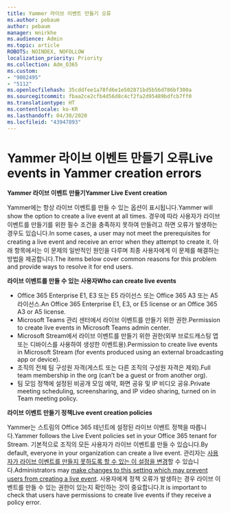 ```yaml
---
title: Yammer 라이브 이벤트 만들기 오류
ms.author: pebaum
author: pebaum
manager: mnirkhe
ms.audience: Admin
ms.topic: article
ROBOTS: NOINDEX, NOFOLLOW
localization_priority: Priority
ms.collection: Adm_O365
ms.custom:
- "9002495"
- "5112"
ms.openlocfilehash: 35cddfee1a78fd6e1e502871bd5b56d786bf300a
ms.sourcegitcommit: fbaa2ce2cfb4d56d8c4cf2fa2d95489bdfcb7ff0
ms.translationtype: HT
ms.contentlocale: ko-KR
ms.lasthandoff: 04/30/2020
ms.locfileid: "43947893"
---
```

# <a name="live-events-in-yammer-creation-errors"></a><span data-ttu-id="efec1-102">Yammer 라이브 이벤트 만들기 오류</span><span class="sxs-lookup"><span data-stu-id="efec1-102">Live events in Yammer creation errors</span></span>

<span data-ttu-id="efec1-103">**Yammer 라이브 이벤트 만들기**</span><span class="sxs-lookup"><span data-stu-id="efec1-103">**Yammer Live Event creation**</span></span>

<span data-ttu-id="efec1-104">Yammer에는 항상 라이브 이벤트를 만들 수 있는 옵션이 표시됩니다.</span><span class="sxs-lookup"><span data-stu-id="efec1-104">Yammer will show the option to create a live event at all times.</span></span> <span data-ttu-id="efec1-105">경우에 따라 사용자가 라이브 이벤트를 만들기를 위한 필수 조건을 충족하지 못하여 만들려고 하면 오류가 발생하는 경우도 있습니다.</span><span class="sxs-lookup"><span data-stu-id="efec1-105">In some cases, a user may not meet the prerequisites for creating a live event and receive an error when they attempt to create it.</span></span> <span data-ttu-id="efec1-106">아래 항목에서는 이 문제의 일반적인 원인을 다루며 최종 사용자에게 이 문제를 해결하는 방법을 제공합니다.</span><span class="sxs-lookup"><span data-stu-id="efec1-106">The items below cover common reasons for this problem and provide ways to resolve it for end users.</span></span>

<span data-ttu-id="efec1-107">**라이브 이벤트를 만들 수 있는 사용자**</span><span class="sxs-lookup"><span data-stu-id="efec1-107">**Who can create live events**</span></span>
- <span data-ttu-id="efec1-108">Office 365 Enterprise E1, E3 또는 E5 라이선스 또는 Office 365 A3 또는 A5 라이선스.</span><span class="sxs-lookup"><span data-stu-id="efec1-108">An Office 365 Enterprise E1, E3, or E5 license or an Office 365 A3 or A5 license.</span></span>
- <span data-ttu-id="efec1-109">Microsoft Teams 관리 센터에서 라이브 이벤트를 만들기 위한 권한.</span><span class="sxs-lookup"><span data-stu-id="efec1-109">Permission to create live events in Microsoft Teams admin center.</span></span>
- <span data-ttu-id="efec1-110">Microsoft Stream에서 라이브 이벤트를 만들기 위한 권한(외부 브로드캐스팅 앱 또는 디바이스를 사용하여 생성한 이벤트용).</span><span class="sxs-lookup"><span data-stu-id="efec1-110">Permission to create live events in Microsoft Stream (for events produced using an external broadcasting app or device).</span></span>
- <span data-ttu-id="efec1-111">조직의 전체 팀 구성원 자격(게스트 또는 다른 조직의 구성원 자격은 제외).</span><span class="sxs-lookup"><span data-stu-id="efec1-111">Full team membership in the org (can’t be a guest or from another org).</span></span>
- <span data-ttu-id="efec1-112">팀 모임 정책에 설정된 비공개 모임 예약, 화면 공유 및 IP 비디오 공유.</span><span class="sxs-lookup"><span data-stu-id="efec1-112">Private meeting scheduling, screensharing, and IP video sharing, turned on in Team meeting policy.</span></span>

<span data-ttu-id="efec1-113">**라이브 이벤트 만들기 정책**</span><span class="sxs-lookup"><span data-stu-id="efec1-113">**Live event creation policies**</span></span>

<span data-ttu-id="efec1-114">Yammer는 스트림의 Office 365 테넌트에 설정된 라이브 이벤트 정책을 따릅니다.</span><span class="sxs-lookup"><span data-stu-id="efec1-114">Yammer follows the Live Event policies set in your Office 365 tenant for Stream.</span></span> <span data-ttu-id="efec1-115">기본적으로 조직의 모든 사용자가 라이브 이벤트를 만들 수 있습니다.</span><span class="sxs-lookup"><span data-stu-id="efec1-115">By default, everyone in your organization can create a live event.</span></span> <span data-ttu-id="efec1-116">관리자는 [사용자가 라이브 이벤트를 만들지 못하도록 할 수 있는 이 설정을 변경](https://docs.microsoft.com/stream/live-event-administration#enabling-and-restricting-users-to-creating)할 수 있습니다.</span><span class="sxs-lookup"><span data-stu-id="efec1-116">Administrators may [make changes to this setting which may prevent users from creating a live event](https://docs.microsoft.com/stream/live-event-administration#enabling-and-restricting-users-to-creating).</span></span> <span data-ttu-id="efec1-117">사용자에게 정책 오류가 발생하는 경우 라이브 이벤트를 만들 수 있는 권한이 있는지 확인하는 것이 중요합니다.</span><span class="sxs-lookup"><span data-stu-id="efec1-117">It is important to check that users have permissions to create live events if they receive a policy error.</span></span>

